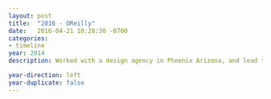 ```yaml
---
layout: post
title:  "2016 - OReilly"
date:   2016-04-21 10:28:30 -0700
categories:
- timeline
year: 2014
description: Worked with a design agency in Phoenix Arizona, and lead the design of Better Homes & Gardens Real Estate and Century 21's Fine Homes & Estates website.

year-direction: left
year-duplicate: false
---
```


